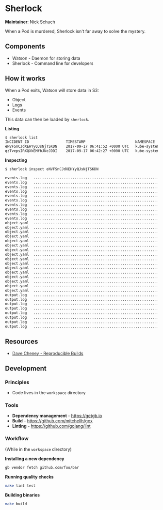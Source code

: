 Sherlock
========

**Maintainer**: Nick Schuch

When a Pod is murdered, Sherlock isn't far away to solve the mystery.

## Components

* Watson - Daemon for storing data
* Sherlock - Command line for developers

## How it works

When a Pod exits, Watson will store data in S3:

* Object
* Logs
* Events

This data can then be loaded by `sherlock`.

**Listing**

```bash
$ sherlock list
INCIDENT ID             	TIMESTAMP                    	NAMESPACE  	POD                            	CONTAINER
eNVFSnCJdXEHYyQJsNjTSKDN	2017-09-17 06:41:52 +0000 UTC	kube-system	project1-3908849101-nmxpx	    app 
qzTvepsIRXQXkEMfbJNeJDDI	2017-09-17 06:42:27 +0000 UTC	kube-system	project1-3908849101-nmxpx	    app
```

**Inspecting**

```bash
$ sherlock inspect eNVFSnCJdXEHYyQJsNjTSKDN

events.log 	 ........................................................................................................
events.log 	 ........................................................................................................
events.log 	 ........................................................................................................
events.log 	 ........................................................................................................
events.log 	 ........................................................................................................
events.log 	 ........................................................................................................
events.log 	 ........................................................................................................
events.log 	 ........................................................................................................
events.log 	 ........................................................................................................
events.log 	 ........................................................................................................
object.yaml  ........................................................................................................
object.yaml  ........................................................................................................
object.yaml  ........................................................................................................
object.yaml  ........................................................................................................
object.yaml  ........................................................................................................
object.yaml  ........................................................................................................
object.yaml  ........................................................................................................
object.yaml  ........................................................................................................
object.yaml  ........................................................................................................
object.yaml  ........................................................................................................
object.yaml  ........................................................................................................
object.yaml  ........................................................................................................
object.yaml  ........................................................................................................
object.yaml  ........................................................................................................
object.yaml  ........................................................................................................
object.yaml  ........................................................................................................
output.log 	 ........................................................................................................
output.log 	 ........................................................................................................
output.log 	 ........................................................................................................
output.log 	 ........................................................................................................
output.log 	 ........................................................................................................
output.log 	 ........................................................................................................
output.log 	 ........................................................................................................
output.log 	 ........................................................................................................
```

## Resources

* [Dave Cheney - Reproducible Builds](https://www.youtube.com/watch?v=c3dW80eO88I)

## Development

### Principles

* Code lives in the `workspace` directory

### Tools

* **Dependency management** - https://getgb.io
* **Build** - https://github.com/mitchellh/gox
* **Linting** - https://github.com/golang/lint

### Workflow

(While in the `workspace` directory)

**Installing a new dependency**

```bash
gb vendor fetch github.com/foo/bar
```

**Running quality checks**

```bash
make lint test
```

**Building binaries**

```bash
make build
```
